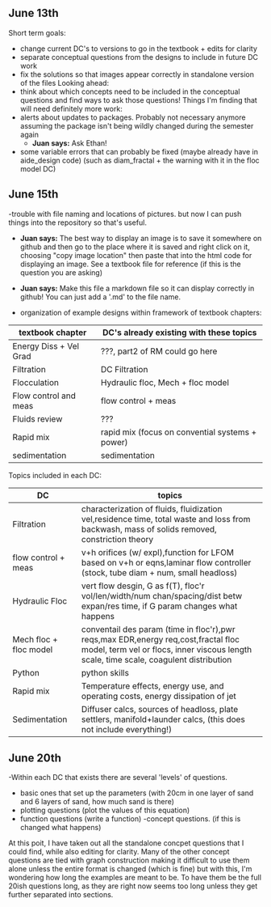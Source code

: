 ## June 13th
Short term goals:
- change current DC's to versions to go in the textbook + edits for clarity
- separate conceptual questions from the designs to include in future DC work
- fix the solutions so that images appear correctly in standalone version of the files
Looking ahead:
- think about which concepts need to be included in the conceptual questions and find ways to ask those questions!
Things I'm finding that will need definitely more work:
- alerts about updates to packages. Probably not necessary anymore assuming the package isn't being wildly changed during the semester again
  - **Juan says:** Ask Ethan!
- some variable errors that can probably be fixed (maybe already have in aide_design code) (such as diam_fractal + the warning with it in the floc model DC)

## June 15th
-trouble with file naming and locations of pictures. but now I can push things into the repository so that's useful.
  - **Juan says:** The best way to display an image is to save it somewhere on github and then go to the place where it is saved and right click on it, choosing "copy image location" then paste that into the html code for displaying an image. See a textbook file for reference (if this is the question you are asking)
- **Juan says:** Make this file a markdown file so it can display correctly in github! You can just add a '.md' to the file name.

- organization of example designs within framework of textbook chapters:  
 
 |textbook chapter| DC's already existing with these topics |
 |------|-------|
 |Energy Diss + Vel Grad|  ???, part2 of RM could go here |
 |Filtration|  DC Filtration |
 |Flocculation| Hydraulic floc, Mech + floc model|
 |Flow control and meas| flow control + meas|
 |Fluids review| ??? | 
 |Rapid mix| rapid mix (focus on convential systems + power)|
 |sedimentation|sedimentation | 
 
 Topics included in each DC:
 
 |DC|topics|
 |-----|------|
 |Filtration| characterization of fluids, fluidization vel,residence time, total waste and loss from backwash, mass of solids removed, constriction theory|
 |flow control + meas|v+h orifices (w/ expl),function for LFOM based on v+h or eqns,laminar flow controller (stock, tube diam + num, small headloss)|
 |Hydraulic Floc|vert flow desgin, G as f(T), floc'r vol/len/width/num chan/spacing/dist betw expan/res time, if G param changes what happens|
 |Mech floc + floc model|conventail des param (time in floc'r),pwr reqs,max EDR,energy req,cost,fractal floc model, term vel or flocs, inner viscous length scale, time scale, coagulent distribution|
 |Python|python skills|
 |Rapid mix| Temperature effects, energy use, and operating costs, energy dissipation of jet|
 |Sedimentation|Diffuser calcs,  sources of headloss, plate settlers, manifold+launder calcs, (this does not include everything!)|
 
 
 ## June 20th
 -Within each DC that exists there are several 'levels' of questions.
  -    basic ones that set up the parameters (with 20cm in one layer of sand and 6 layers of sand, how much sand is there)
  -   plotting questions (plot the values of this equation)
  - function questions (write a function)
  -concept questions. (if this is changed what happens)
  
 At this poit, I have taken out all the standalone concpet questions that I could find, while also editing for clarity. Many of the 
 other concept questions are tied with graph construction making it difficult to use them alone unless the entire format is changed
 (which is fine) but with this, I'm wondering how long the examples are meant to be. To have them be the full 20ish questions long, as 
 they are right now seems too long unless they get further separated into sections. 
 
 
